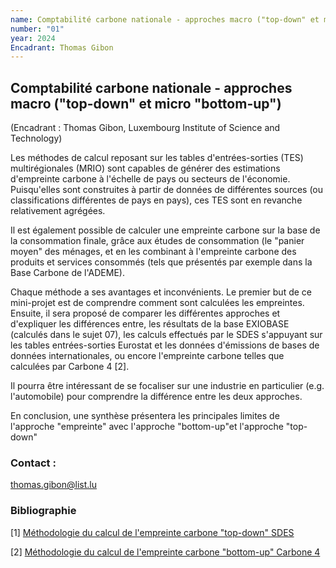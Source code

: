 ```yaml
---
name: Comptabilité carbone nationale - approches macro ("top-down" et micro "bottom-up")
number: "01"
year: 2024
Encadrant: Thomas Gibon
---
```


## Comptabilité carbone nationale - approches macro ("top-down" et micro "bottom-up")

(Encadrant :  Thomas Gibon, Luxembourg Institute of Science and Technology)

Les méthodes de calcul reposant sur les tables d'entrées-sorties (TES)
multirégionales (MRIO) sont capables de générer des estimations
d'empreinte carbone à l'échelle de pays ou secteurs de l'économie.
Puisqu'elles sont construites à partir de données de différentes sources
(ou classifications différentes de pays en pays), ces TES sont en
revanche relativement agrégées.

Il est également possible de calculer une empreinte carbone sur la base
de la consommation finale, grâce aux études de consommation (le "panier
moyen" des ménages, et en les combinant à l'empreinte carbone des
produits et services consommés (tels que présentés par exemple dans la
Base Carbone de l'ADEME).

Chaque méthode a ses avantages et inconvénients. Le premier but de ce
mini-projet est de comprendre comment sont calculées les empreintes.
Ensuite, il sera proposé de comparer les différentes approches et
d'expliquer les différences entre, les résultats de la base EXIOBASE
(calculés dans le sujet 07), les calculs effectués par le SDES
s'appuyant sur les tables entrées-sorties Eurostat et les données
d'émissions de bases de données internationales, ou encore l'empreinte
carbone telles que calculées par Carbone 4 \[2\].

Il pourra être intéressant de se focaliser sur une industrie en
particulier (e.g. l'automobile) pour comprendre la différence entre les
deux approches.

En conclusion, une synthèse présentera les principales limites de
l'approche "empreinte" avec l'approche "bottom-up"et l'approche
"top-down"

### Contact :
[thomas.gibon\@list.lu](mailto:thomas.gibon@list.lu)

### Bibliographie

\[1\] [Méthodologie du calcul de l'empreinte carbone "top-down" SDES](https://www.statistiques.developpement-durable.gouv.fr/sites/default/files/2020-12/note_methodologique_empreinte_carbone.pdf)

\[2\] [Méthodologie du calcul de l'empreinte carbone "bottom-up" Carbone 4](https://www.carbone4.com/myco2-empreinte-moyenne-evolution-methodo)
